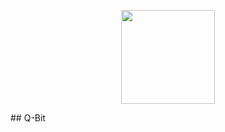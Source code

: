 <p align="center">
  <img src="https://github.com/dxvil-exe/Q-Bit/assets/iamges/qbit_trans_white.png" width="150px" height="150px" align="center">
</p>
## Q-Bit
